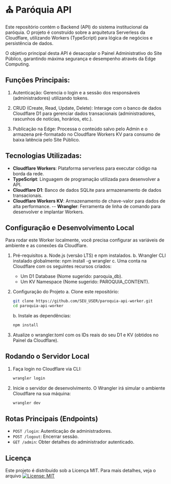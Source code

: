 # ⛪ Paróquia API

Este repositório contém o Backend (API) do sistema institucional da paróquia. O projeto é construído sobre a arquitetura Serverless da Cloudflare, utilizando Workers (TypeScript) para lógica de negócios e persistência de dados.

O objetivo principal desta API é desacoplar o Painel Administrativo do Site Público, garantindo máxima segurança e desempenho através da Edge Computing.

## Funções Principais:

1. Autenticação: Gerencia o login e a sessão dos responsáveis (administradores) utilizando tokens.

2. CRUD (Create, Read, Update, Delete): Interage com o banco de dados Cloudflare D1 para gerenciar dados transacionais (administradores, rascunhos de notícias, horários, etc.).

3. Publicação na Edge: Processa o conteúdo salvo pelo Admin e o armazena pré-formatado no Cloudflare Workers KV para consumo de baixa latência pelo Site Público.

## Tecnologias Utilizadas:

- **Cloudflare Workers**: Plataforma serverless para executar código na borda da rede.
- **TypeScript**: Linguagem de programação utilizada para desenvolver a API.
- **Cloudflare D1**: Banco de dados SQLite para armazenamento de dados transacionais.
- **Cloudflare Workers KV**: Armazenamento de chave-valor para dados de alta performance.
  -- **Wrangler**: Ferramenta de linha de comando para desenvolver e implantar Workers.

## Configuração e Desenvolvimento Local

Para rodar este Worker localmente, você precisa configurar as variáveis de ambiente e as conexões da Cloudflare.

1. Pré-requisitos
   a. Node.js (versão LTS) e npm instalados.
   b. Wrangler CLI instalado globalmente: npm install -g wrangler
   c. Uma conta na Cloudflare com os seguintes recursos criados:

   - Um D1 Database (Nome sugerido: paroquia_db).
   - Um KV Namespace (Nome sugerido: PAROQUIA_CONTENT).

2. Configuração do Projeto
   a. Clone este repositório:

   ```bash
   git clone https://github.com/SEU_USER/paroquia-api-worker.git
   cd paroquia-api-worker
   ```

   b. Instale as dependências:

   ```bash
   npm install
   ```

3. Atualize o wrangler.toml com os IDs reais do seu D1 e KV (obtidos no Painel da Cloudflare).

## Rodando o Servidor Local

1. Faça login no Cloudflare via CLI:

   ```bash
   wrangler login
   ```

2. Inicie o servidor de desenvolvimento. O Wrangler irá simular o ambiente Cloudflare na sua máquina:

   ```bash
   wrangler dev
   ```

## Rotas Principais (Endpoints)

- `POST /login`: Autenticação de administradores.
- `POST /logout`: Encerrar sessão.
- `GET /admin`: Obter detalhes do administrador autenticado.

## Licença

Este projeto é distribuído sob a Licença MIT. Para mais detalhes, veja o arquivo [![License: MIT](https://img.shields.io/badge/License-MIT-yellow.svg)](LICENSE)
